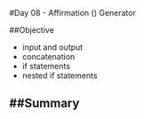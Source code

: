 #Day 08 - Affirmation () Generator

##Objective        
- input and output
- concatenation
- if statements
- nested if statements
  

##Summary 
-  
